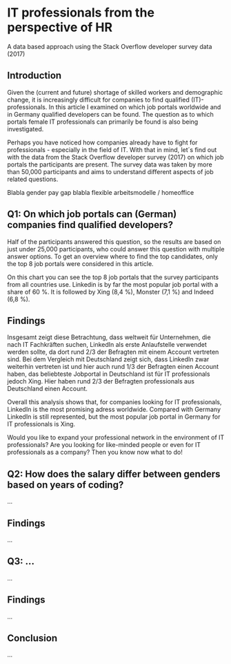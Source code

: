 # IT professionals from the perspective of HR
A data based approach using the Stack Overflow developer survey data (2017)

## Introduction
Given the (current and future) shortage of skilled workers and demographic change, it is increasingly difficult for companies to find qualified (IT)-professionals. In this article I examined on which job portals worldwide and in Germany qualified developers can be found. The question as to which portals female IT professionals can primarily be found is also being investigated.

Perhaps you have noticed how companies already have to fight for professionals - especially in the field of IT. With that in mind, let´s find out with the data from the Stack Overflow developer survey (2017) on which job portals the participants are present. The survey data was taken by more than 50,000 participants and aims to understand different aspects of job related questions.

Blabla gender pay gap
blabla flexible arbeitsmodelle / homeoffice


## Q1: On which job portals can (German) companies find qualified developers?

Half of the participants answered this question, so the results are based on just under 25,000 participants, who could answer this question with multiple answer options. To get an overview where to find the top candidates, only the top 8 job portals were considered in this article.

On this chart you can see the top 8 job portals that the survey participants  from all countries use. Linkedin is by far the most popular job portal with a share of 60 %. It is followed by Xing (8,4 %), Monster (7,1 %) and Indeed (6,8 %).

## Findings
Insgesamt zeigt diese Betrachtung, dass weltweit für Unternehmen, die nach IT Fachkräften suchen, LinkedIn als erste Anlaufstelle verwendet werden sollte, da dort rund 2/3 der Befragten mit einem Account vertreten sind. Bei dem Vergleich mit Deutschland zeigt sich, dass LinkedIn zwar weiterhin vertreten ist und hier auch rund 1/3 der Befragten einen Account haben, das beliebteste Jobportal in Deutschland ist für IT professionals jedoch Xing. Hier haben rund 2/3 der Befragten professionals aus Deutschland einen Account.

Overall this analysis shows that, for companies looking for IT professionals, LinkedIn is the most promising adress worldwide. Compared with Germany LinkedIn is still represented, but the most popular job portal in Germany for IT professionals is Xing.

Would you like to expand your professional network in the environment of IT professionals? Are you looking for like-minded people or even  for IT professionals as a company? Then you know now what to do!


## Q2: How does the salary differ between genders based on years of coding?
...


## Findings
...


## Q3: ...
...


## Findings
...


## Conclusion
...
